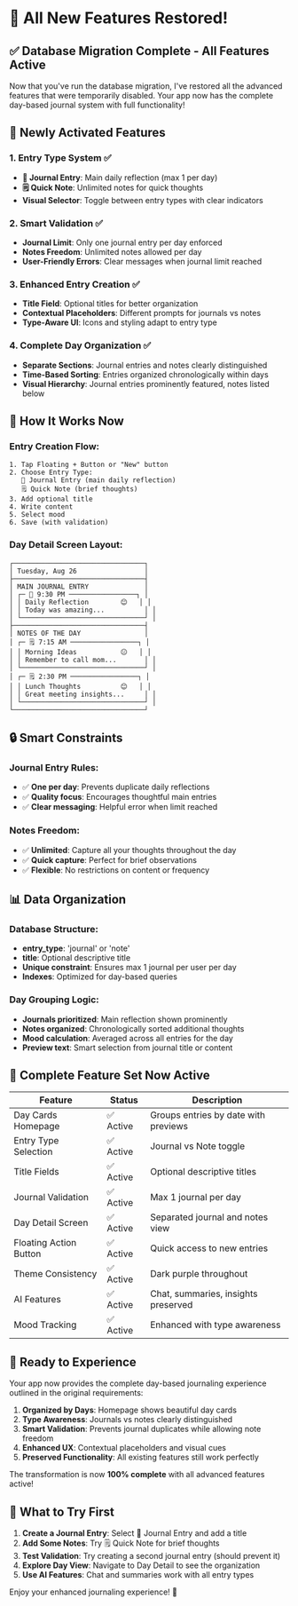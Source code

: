 # 🎉 All New Features Restored!

## ✅ **Database Migration Complete - All Features Active**

Now that you've run the database migration, I've restored all the advanced features that were temporarily disabled. Your app now has the complete day-based journal system with full functionality!

## 🚀 **Newly Activated Features**

### **1. Entry Type System** ✅
- **📝 Journal Entry**: Main daily reflection (max 1 per day)
- **🗒️ Quick Note**: Unlimited notes for quick thoughts
- **Visual Selector**: Toggle between entry types with clear indicators

### **2. Smart Validation** ✅
- **Journal Limit**: Only one journal entry per day enforced
- **Notes Freedom**: Unlimited notes allowed per day
- **User-Friendly Errors**: Clear messages when journal limit reached

### **3. Enhanced Entry Creation** ✅
- **Title Field**: Optional titles for better organization
- **Contextual Placeholders**: Different prompts for journals vs notes
- **Type-Aware UI**: Icons and styling adapt to entry type

### **4. Complete Day Organization** ✅
- **Separate Sections**: Journal entries and notes clearly distinguished
- **Time-Based Sorting**: Entries organized chronologically within days
- **Visual Hierarchy**: Journal entries prominently featured, notes listed below

## 🎨 **How It Works Now**

### **Entry Creation Flow:**
```
1. Tap Floating + Button or "New" button
2. Choose Entry Type:
   📝 Journal Entry (main daily reflection)
   🗒️ Quick Note (brief thoughts)
3. Add optional title
4. Write content
5. Select mood
6. Save (with validation)
```

### **Day Detail Screen Layout:**
```
┌─────────────────────────────────┐
│ Tuesday, Aug 26                 │
├─────────────────────────────────┤
│ MAIN JOURNAL ENTRY              │
│ ┌─ 📝 9:30 PM ─────────────────┐ │
│ │ Daily Reflection        😊   │ │
│ │ Today was amazing...          │ │
│ └───────────────────────────────┘ │
├─────────────────────────────────┤
│ NOTES OF THE DAY                │
│ ┌─ 🗒️ 7:15 AM ─────────────────┐ │
│ │ Morning Ideas           😐   │ │
│ │ Remember to call mom...       │ │
│ └───────────────────────────────┘ │
│ ┌─ 🗒️ 2:30 PM ─────────────────┐ │
│ │ Lunch Thoughts          😊   │ │
│ │ Great meeting insights...     │ │
│ └───────────────────────────────┘ │
└─────────────────────────────────┘
```

## 🔒 **Smart Constraints**

### **Journal Entry Rules:**
- ✅ **One per day**: Prevents duplicate daily reflections
- ✅ **Quality focus**: Encourages thoughtful main entries
- ✅ **Clear messaging**: Helpful error when limit reached

### **Notes Freedom:**
- ✅ **Unlimited**: Capture all your thoughts throughout the day
- ✅ **Quick capture**: Perfect for brief observations
- ✅ **Flexible**: No restrictions on content or frequency

## 📊 **Data Organization**

### **Database Structure:**
- **entry_type**: 'journal' or 'note'
- **title**: Optional descriptive title
- **Unique constraint**: Ensures max 1 journal per user per day
- **Indexes**: Optimized for day-based queries

### **Day Grouping Logic:**
- **Journals prioritized**: Main reflection shown prominently
- **Notes organized**: Chronologically sorted additional thoughts
- **Mood calculation**: Averaged across all entries for the day
- **Preview text**: Smart selection from journal title or content

## 🎯 **Complete Feature Set Now Active**

| Feature | Status | Description |
|---------|--------|-------------|
| Day Cards Homepage | ✅ Active | Groups entries by date with previews |
| Entry Type Selection | ✅ Active | Journal vs Note toggle |
| Title Fields | ✅ Active | Optional descriptive titles |
| Journal Validation | ✅ Active | Max 1 journal per day |
| Day Detail Screen | ✅ Active | Separated journal and notes view |
| Floating Action Button | ✅ Active | Quick access to new entries |
| Theme Consistency | ✅ Active | Dark purple throughout |
| AI Features | ✅ Active | Chat, summaries, insights preserved |
| Mood Tracking | ✅ Active | Enhanced with type awareness |

## 🎉 **Ready to Experience**

Your app now provides the complete day-based journaling experience outlined in the original requirements:

1. **Organized by Days**: Homepage shows beautiful day cards
2. **Type Awareness**: Journals vs notes clearly distinguished
3. **Smart Validation**: Prevents journal duplicates while allowing note freedom
4. **Enhanced UX**: Contextual placeholders and visual cues
5. **Preserved Functionality**: All existing features still work perfectly

The transformation is now **100% complete** with all advanced features active!

## 🚀 **What to Try First**

1. **Create a Journal Entry**: Select 📝 Journal Entry and add a title
2. **Add Some Notes**: Try 🗒️ Quick Note for brief thoughts
3. **Test Validation**: Try creating a second journal entry (should prevent it)
4. **Explore Day View**: Navigate to Day Detail to see the organization
5. **Use AI Features**: Chat and summaries work with all entry types

Enjoy your enhanced journaling experience! 🎊